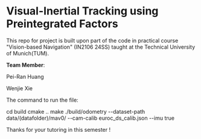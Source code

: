 # Visual-Inertial Tracking using Preintegrated Factors

This repo for project is built upon part of the code in practical course "Vision-based Navigation" (IN2106 24SS) taught at the Technical University of Munich(TUM). 

**Team Member**:


Pei-Ran Huang

Wenjie Xie


The command to run the file:

cd build
cmake ..
make
./build/odometry --dataset-path data/(datafolder)/mav0/ --cam-calib euroc_ds_calib.json --imu true


Thanks for your tutoring in this semester !
